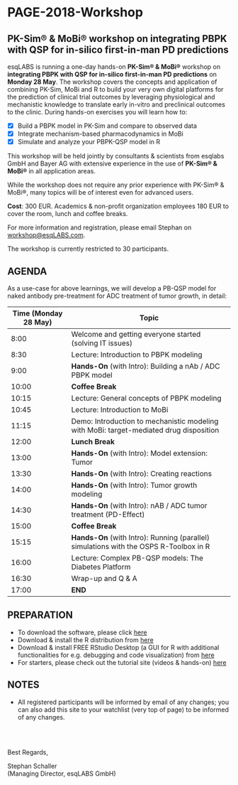 # PAGE-2018-Workshop
## PK-Sim® &amp; MoBi® workshop on integrating PBPK with QSP for in-silico first-in-man PD predictions 

esqLABS is running a one-day hands-on **PK-Sim® & MoBi®** workshop on **integrating PBPK with QSP for in-silico first-in-man PD predictions** on **Monday 28 May**. The workshop covers the concepts and application of combining PK-Sim, MoBi and R to build your very own digital platforms for the prediction of clinical trial outcomes by leveraging physiological and mechanistic knowledge to translate early in-vitro and preclinical outcomes to the clinic. During hands-on exercises you will learn how to:

- [x] Build a PBPK model in PK-Sim and compare to observed data
- [x] Integrate mechanism-based pharmacodynamics in MoBi
- [x] Simulate and analyze your PBPK-QSP model in R

This workshop will be held jointly by consultants & scientists from esqlabs GmbH and Bayer AG with extensive experience in the use of **PK-Sim® & MoBi®** in all application areas. 

While the workshop does not require any prior experience with PK-Sim® & MoBi®, many topics will be of interest even for advanced users.

**Cost**: 300 EUR. Academics & non-profit organization employees 180 EUR to cover the room, lunch and coffee breaks. 

For more information and registration, please email Stephan on workshop@esqLABS.com.

The workshop is currently restricted to 30 participants.

## AGENDA

As a use-case for above learnings, we will develop a PB-QSP model for naked antibody pre-treatment for ADC treatment of tumor growth, in detail:

| Time (Monday 28 May) | Topic |
| ------------- | ------------- |
| 8:00 | Welcome and getting everyone started (solving IT issues) |
| 8:30 | Lecture: Introduction to PBPK modeling|
| 9:00 | **Hands-On** (with Intro): Building a nAb / ADC PBPK model |
| 10:00 | **Coffee Break** |
| 10:15 | Lecture: General concepts of PBPK modeling|
| 10:45 | Lecture: Introduction to MoBi |
| 11:15 | Demo: Introduction to mechanistic modeling with MoBi: target-mediated drug disposition |
| 12:00 | **Lunch Break** |
| 13:00 | **Hands-On** (with Intro): Model extension: Tumor |
| 13:30 | **Hands-On** (with Intro): Creating reactions |
| 14:00 | **Hands-On** (with Intro): Tumor growth modeling |
| 14:30 | **Hands-On** (with Intro): nAB / ADC tumor treatment (PD-Effect) |
| 15:00 | **Coffee Break** |
| 15:15 | **Hands-On** (with Intro): Running (parallel) simulations with the OSPS R-Toolbox in R |
| 16:00 | Lecture: Complex PB-QSP models: The Diabetes Platform |
| 16:30 | Wrap-up and Q & A |
| 17:00 | **END** |

## PREPARATION

- To download the software, please click [here]( http://setup.open-systems-pharmacology.org )
- Download & install the R distribution from [here](https://cran.r-project.org/bin/windows/base/ )
- Download & install FREE RStudio Desktop (a GUI for R with additional functionalities for e.g. debugging and code visualization) from [here]( https://www.rstudio.com/products/rstudio/download/ )
- For starters, please check out the tutorial site (videos &amp; hands-on) [here](http://www.open-systems-pharmacology.org/#tutorials)

## NOTES

- All registered participants will be informed by email of any changes; you can also add this site to your watchlist (very top of page) to be informed of any changes.

<br />
<br />

Best Regards,

Stephan Schaller <br />
(Managing Director, esqLABS GmbH)
